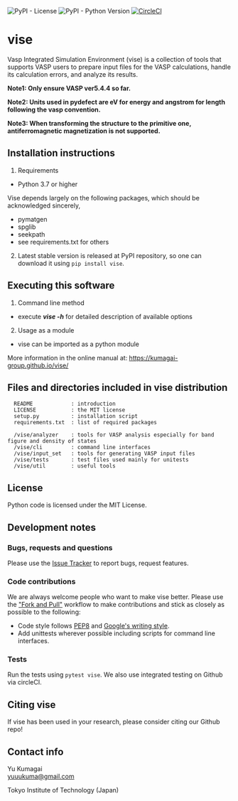 ![PyPI - License](https://img.shields.io/pypi/l/vise?color=blue)
![PyPI - Python Version](https://img.shields.io/pypi/pyversions/vise)
[![CircleCI](https://circleci.com/gh/kumagai-group/vise/tree/master.svg?style=shield)](https://circleci.com/gh/kumagai-group/vise/tree/master)

vise
=========
Vasp Integrated Simulation Environment (vise) is a collection of tools that 
supports VASP users to prepare input files for the VASP calculations, handle its calculation errors, and analyze its results.

**Note1: Only ensure VASP ver5.4.4 so far.**

**Note2: Units used in pydefect are eV for energy and angstrom for length following the vasp convention.**

**Note3: When transforming the structure to the primitive one, antiferromagnetic magnetization is not supported.**

Installation instructions
---------------------------------------------------------
1. Requirements
  - Python 3.7 or higher

Vise depends largely on the following packages, which should be acknowledged sincerely,
  - pymatgen
  - spglib
  - seekpath
  - see requirements.txt for others

2. Latest stable version is released at PyPI repository, so one can download 
it using `pip install vise`.


Executing this software
---------------------------------------------------------

1. Command line method
  - execute ***vise -h*** for detailed description of available options

2. Usage as a module
  - vise can be imported as a python module

More information in the online manual at: https://kumagai-group.github.io/vise/

Files and directories included in vise distribution
--------------------------------------------------------
~~~
  README            : introduction
  LICENSE           : the MIT license 
  setup.py          : installation script
  requirements.txt  : list of required packages

  /vise/analyzer    : tools for VASP analysis especially for band figure and density of states
  /vise/cli         : command line interfaces
  /vise/input_set   : tools for generating VASP input files
  /vise/tests       : test files used mainly for unitests
  /vise/util        : useful tools 
~~~~

License
-----------------------
Python code is licensed under the MIT License.

Development notes
-----------------
### Bugs, requests and questions
Please use the [Issue Tracker](https://github.com/kumagai-group/vise/issues) to report bugs, request features.

### Code contributions
We are always welcome people who want to make vise better.
Please use the ["Fork and Pull"](https://guides.github.com/activities/forking/) workflow to make contributions and stick as closely as possible to the following:

- Code style follows [PEP8](http://www.python.org/dev/peps/pep-0008) and [Google's writing style](https://google.github.io/styleguide/pyguide.html).
- Add unittests wherever possible including scripts for command line interfaces.

### Tests
Run the tests using `pytest vise`.
We also use integrated testing on Github via circleCI.

Citing vise
---------------
If vise has been used in your research, please consider citing our Github repo!

Contact info
------------
Yu Kumagai<br>
yuuukuma@gmail.com

Tokyo Institute of Technology (Japan)

